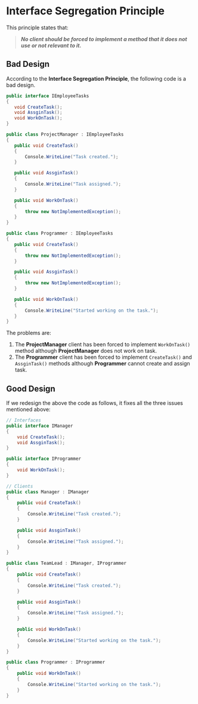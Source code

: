 # Interface Segregation Principle
This principle states that:

 >***No client should be forced to implement a method that it does not use or not relevant to it.***
 
 ## Bad Design
 According to the **Interface Segregation Principle**, the following code is a bad design.
 
 ```C#
public interface IEmployeeTasks
{
    void CreateTask();
    void AssginTask();
    void WorkOnTask();
}

public class ProjectManager : IEmployeeTasks
{
    public void CreateTask()
    {
        Console.WriteLine("Task created.");
    }

    public void AssginTask()
    {
        Console.WriteLine("Task assigned.");
    }

    public void WorkOnTask()
    {
        throw new NotImplementedException();
    }
}

public class Programmer : IEmployeeTasks
{
    public void CreateTask()
    {
        throw new NotImplementedException();
    }

    public void AssginTask()
    {
        throw new NotImplementedException();
    }

    public void WorkOnTask()
    {
        Console.WriteLine("Started working on the task.");
    }
}
 ```
 The problems are:
 
  1. The **ProjectManager** client has been forced to implement `WorkOnTask()` method although **ProjectManager** does not work on task.
  2. The **Programmer** client has been forced to implement `CreateTask()` and `AssginTask()` methods although **Programmer** cannot create and assign task.

## Good Design
If we redesign the above the code as follows, it fixes all the three issues mentioned above:
```C#
// Interfaces
public interface IManager
{
    void CreateTask();
    void AssginTask();
}

public interface IProgrammer
{
    void WorkOnTask();
}

// Clients
public class Manager : IManager
{
    public void CreateTask()
    {
        Console.WriteLine("Task created.");
    }

    public void AssginTask()
    {
        Console.WriteLine("Task assigned.");
    }
}

public class TeamLead : IManager, IProgrammer
{
    public void CreateTask()
    {
        Console.WriteLine("Task created.");
    }

    public void AssginTask()
    {
        Console.WriteLine("Task assigned.");
    }

    public void WorkOnTask()
    {
        Console.WriteLine("Started working on the task.");
    }
}

public class Programmer : IProgrammer
{
    public void WorkOnTask()
    {
        Console.WriteLine("Started working on the task.");
    }
}
```